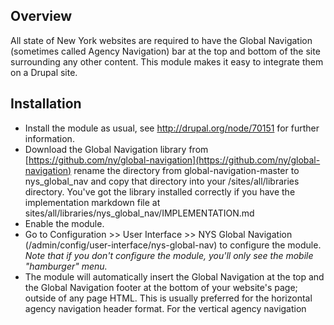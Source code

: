 ## Overview ##
All state of New York websites are required to have the Global Navigation
 (sometimes called Agency Navigation) bar at the top and bottom of the site
 surrounding any other
 content.  This module makes it easy to integrate them on a Drupal site.

## Installation ##
- Install the module as usual, 
  see http://drupal.org/node/70151 for further information.
- Download the Global Navigation library from 
  [https://github.com/ny/global-navigation](https://github.com/ny/global-navigation)
  rename the directory from global-navigation-master to nys_global_nav and copy
  that directory into your /sites/all/libraries directory.  You've got the
  library installed correctly if you have the implementation markdown file at
  sites/all/libraries/nys_global_nav/IMPLEMENTATION.md
- Enable the module.
- Go to Configuration >> User Interface >> NYS Global Navigation
  (/admin/config/user-interface/nys-global-nav) to configure the module.
  *Note that if you don't configure the module, you'll only see the mobile
  "hamburger" menu.*
- The module will automatically insert the Global Navigation at the top
  and the Global Navigation footer at the bottom of your website's page;
  outside of any page HTML.  This is usually preferred for the horizontal
  agency navigation header format.  For the vertical agency navigation 
